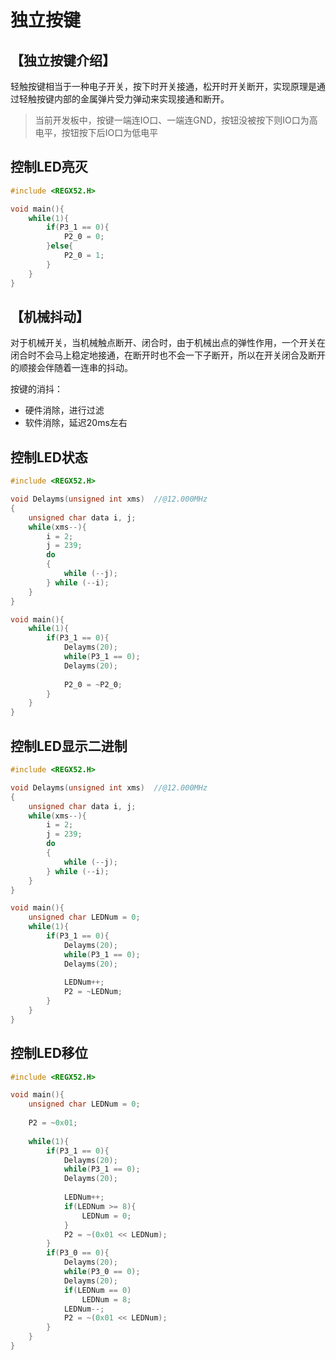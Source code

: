 # 独立按键

## 【独立按键介绍】

轻触按键相当于一种电子开关，按下时开关接通，松开时开关断开，实现原理是通过轻触按键内部的金属弹片受力弹动来实现接通和断开。

> 当前开发板中，按键一端连IO口、一端连GND，按钮没被按下则IO口为高电平，按钮按下后IO口为低电平

## 控制LED亮灭

```c
#include <REGX52.H>

void main(){
    while(1){
		if(P3_1 == 0){
			P2_0 = 0;
		}else{
			P2_0 = 1;
		}
    }
}
```

## 【机械抖动】

对于机械开关，当机械触点断开、闭合时，由于机械出点的弹性作用，一个开关在闭合时不会马上稳定地接通，在断开时也不会一下子断开，所以在开关闭合及断开的顺接会伴随着一连串的抖动。

按键的消抖：

- 硬件消除，进行过滤
- 软件消除，延迟20ms左右

## 控制LED状态

```c
#include <REGX52.H>

void Delayms(unsigned int xms)	//@12.000MHz
{
	unsigned char data i, j;
	while(xms--){
		i = 2;
		j = 239;
		do
		{
			while (--j);
		} while (--i);
	}
}

void main(){
    while(1){
		if(P3_1 == 0){
			Delayms(20);
			while(P3_1 == 0);
			Delayms(20);
			
			P2_0 = ~P2_0;
		}
    }
}
```

## 控制LED显示二进制

```c
#include <REGX52.H>

void Delayms(unsigned int xms)	//@12.000MHz
{
	unsigned char data i, j;
	while(xms--){
		i = 2;
		j = 239;
		do
		{
			while (--j);
		} while (--i);
	}
}

void main(){
	unsigned char LEDNum = 0;
    while(1){
		if(P3_1 == 0){
			Delayms(20);
			while(P3_1 == 0);
			Delayms(20);
			
			LEDNum++;
			P2 = ~LEDNum;
		}
    }
}
```

## 控制LED移位

```c
#include <REGX52.H>

void main(){
	unsigned char LEDNum = 0;
	
	P2 = ~0x01;
    
	while(1){
		if(P3_1 == 0){
			Delayms(20);
			while(P3_1 == 0);
			Delayms(20);
			
			LEDNum++;
			if(LEDNum >= 8){
				LEDNum = 0;
			}
			P2 = ~(0x01 << LEDNum);
		}
		if(P3_0 == 0){
			Delayms(20);
			while(P3_0 == 0);
			Delayms(20);
			if(LEDNum == 0)
				LEDNum = 8;
			LEDNum--;
			P2 = ~(0x01 << LEDNum);
		}
    }
}
```

